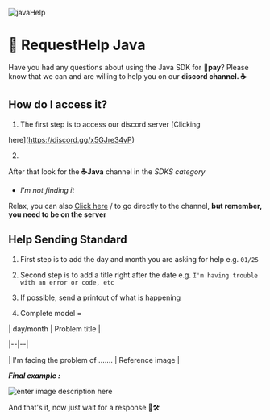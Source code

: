 ![javaHelp](https://media.discordapp.net/attachments/1133480741876019206/1335694303707664456/Request_Help.png?ex=67acf742&is=67aba5c2&hm=4560a5bb543a6b22941c294e49f7d12b5134ce5a3515b6b370a01f6e3354b992&=&format=webp&quality=lossless&width=1249&height=701)

  

# 🥑 **RequestHelp Java**

  

Have you had any questions about using the Java SDK for **🥑pay**? Please know that we can and are willing to help you on our **discord channel. ☕**

  

## How do I access it?

  

1. The first step is to access our discord server [Clicking

here](https://discord.gg/x5GJre34vP)

  

2.

After that look for the **☕Java** channel in the *SDKS category*

-  *I'm not finding it*

Relax, you can also [Click here](https://discord.com/channels/1303726278670553158/1303731639146254386) / to go directly to the channel, **but remember, you need to be on the server**

  

## Help Sending Standard

  

1. First step is to add the day and month you are asking for help e.g. `01/25`

2. Second step is to add a title right after the date e.g. `I'm having trouble with an error or code, etc`

3. If possible, send a printout of what is happening

4. Complete model =

  

| day/month | Problem title |

|--|--|

| I'm facing the problem of ....... | Reference image |

  

***Final example :***


![enter image description here](https://media.discordapp.net/attachments/1133480741876019206/1335707618689417247/image.png?ex=67ac5ae8&is=67ab0968&hm=bebd5f7556988750520bfbc65c3b717bbd44c16934a8e39735d126cde0b6f760&=&format=webp&quality=lossless)

  

And that's it, now just wait for a response 🥑🛠️
